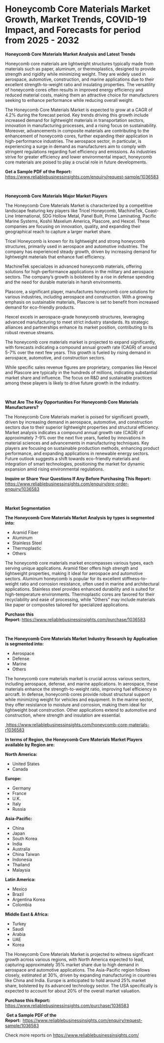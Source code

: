 <p><h1>Honeycomb Core Materials Market Growth, Market Trends, COVID-19 Impact, and Forecasts for period from 2025 - 2032</h1></p><p><strong>Honeycomb Core Materials Market Analysis and Latest Trends</strong></p>
<p><p>Honeycomb core materials are lightweight structures typically made from materials such as paper, aluminum, or thermoplastics, designed to provide strength and rigidity while minimizing weight. They are widely used in aerospace, automotive, construction, and marine applications due to their excellent strength-to-weight ratio and insulating properties. The versatility of honeycomb cores often results in improved energy efficiency and reduced material costs, making them an attractive choice for manufacturers seeking to enhance performance while reducing overall weight.</p><p>The Honeycomb Core Materials Market is expected to grow at a CAGR of 4.2% during the forecast period. Key trends driving this growth include increased demand for lightweight materials in transportation sectors, innovation in manufacturing processes, and a rising focus on sustainability. Moreover, advancements in composite materials are contributing to the enhancement of honeycomb cores, further expanding their application in high-performance industries. The aerospace sector, in particular, is experiencing a surge in demand as manufacturers aim to comply with stringent regulations regarding fuel efficiency and emissions. As industries strive for greater efficiency and lower environmental impact, honeycomb core materials are poised to play a crucial role in future developments.</p></p>
<p><strong>Get a Sample PDF of the Report:&nbsp;</strong> <a href="https://www.reliablebusinessinsights.com/enquiry/request-sample/1036583?utm_campaign=3105&utm_medium=2&utm_source=Github&utm_content=ia&utm_term=31032025&utm_id=honeycomb-core-materials">https://www.reliablebusinessinsights.com/enquiry/request-sample/1036583</a></p>
<p>&nbsp;</p>
<p><strong>Honeycomb Core Materials Major Market Players</strong></p>
<p><p>The Honeycomb Core Materials Market is characterized by a competitive landscape featuring key players like Tricel Honeycomb, MachineTek, Coast-Line International, SDG Hollow Metal, Panel Built, Prime Laminating, Pacific Marine Systems, Koshii Maxelum America, Plascore, and Hexcel. These companies are focusing on innovation, quality, and expanding their geographical reach to capture a larger market share.</p><p>Tricel Honeycomb is known for its lightweight and strong honeycomb structures, primarily used in aerospace and automotive industries. The company has experienced steady growth, driven by increasing demand for lightweight materials that enhance fuel efficiency. </p><p>MachineTek specializes in advanced honeycomb materials, offering solutions for high-performance applications in the military and aerospace sectors. The company’s growth is bolstered by a rise in defense spending and the need for durable materials in harsh environments.</p><p>Plascore, a significant player, manufactures honeycomb core solutions for various industries, including aerospace and construction. With a growing emphasis on sustainable materials, Plascore is set to benefit from increased demand for eco-friendly products. </p><p>Hexcel excels in aerospace-grade honeycomb structures, leveraging advanced manufacturing to meet strict industry standards. Its strategic alliances and partnerships enhance its market position, contributing to its robust revenue streams.</p><p>The honeycomb core materials market is projected to expand significantly, with forecasts indicating a compound annual growth rate (CAGR) of around 5-7% over the next few years. This growth is fueled by rising demand in aerospace, automotive, and construction sectors.</p><p>While specific sales revenue figures are proprietary, companies like Hexcel and Plascore are typically in the hundreds of millions, indicating substantial market share and influence. The focus on R&D and sustainable practices among these players is likely to drive future growth in the industry.</p></p>
<p>&nbsp;</p>
<p><strong>What Are The Key Opportunities For Honeycomb Core Materials Manufacturers?</strong></p>
<p><p>The Honeycomb Core Materials market is poised for significant growth, driven by increasing demand in aerospace, automotive, and construction sectors due to their superior lightweight properties and structural efficiency. Market analysis indicates a compound annual growth rate (CAGR) of approximately 7-9% over the next five years, fueled by innovations in material sciences and advancements in manufacturing techniques. Key players are focusing on sustainable production methods, enhancing product performance, and expanding applications in renewable energy sectors. Future outlook suggests a shift towards eco-friendly materials and integration of smart technologies, positioning the market for dynamic expansion amid rising environmental regulations.</p></p>
<p><strong>Inquire or Share Your Questions If Any Before Purchasing This Report:</strong> <a href="https://www.reliablebusinessinsights.com/enquiry/pre-order-enquiry/1036583?utm_campaign=3105&utm_medium=2&utm_source=Github&utm_content=ia&utm_term=31032025&utm_id=honeycomb-core-materials">https://www.reliablebusinessinsights.com/enquiry/pre-order-enquiry/1036583</a></p>
<p>&nbsp;</p>
<p><strong>Market Segmentation</strong></p>
<p><strong>The Honeycomb Core Materials Market Analysis by types is segmented into:</strong></p>
<p><ul><li>Aramid Fiber</li><li>Aluminum</li><li>Stainless Steel</li><li>Thermoplastic</li><li>Others</li></ul></p>
<p><p>The honeycomb core materials market encompasses various types, each serving unique applications. Aramid fiber offers high strength and lightweight properties, making it ideal for aerospace and automotive sectors. Aluminum honeycomb is popular for its excellent stiffness-to-weight ratio and corrosion resistance, often used in marine and architectural applications. Stainless steel provides enhanced durability and is suited for high-temperature environments. Thermoplastic cores are favored for their recyclability and ease of processing, while "Others" may include materials like paper or composites tailored for specialized applications.</p></p>
<p><strong>Purchase this Report:&nbsp;</strong><a href="https://www.reliablebusinessinsights.com/purchase/1036583?utm_campaign=3105&utm_medium=2&utm_source=Github&utm_content=ia&utm_term=31032025&utm_id=honeycomb-core-materials">https://www.reliablebusinessinsights.com/purchase/1036583</a></p>
<p>&nbsp;</p>
<p><strong>The Honeycomb Core Materials Market Industry Research by Application is segmented into:</strong></p>
<p><ul><li>Aerospace</li><li>Defense</li><li>Marine</li><li>Others</li></ul></p>
<p><p>The honeycomb core materials market is crucial across various sectors, including aerospace, defense, and marine applications. In aerospace, these materials enhance the strength-to-weight ratio, improving fuel efficiency in aircraft. In defense, honeycomb cores provide robust structural support while minimizing weight for vehicles and equipment. In the marine sector, they offer resistance to moisture and corrosion, making them ideal for lightweight boat construction. Other applications extend to automotive and construction, where strength and insulation are essential.</p></p>
<p><a href="https://www.reliablebusinessinsights.com/honeycomb-core-materials-r1036583?utm_campaign=3105&utm_medium=2&utm_source=Github&utm_content=ia&utm_term=31032025&utm_id=honeycomb-core-materials">&nbsp;https://www.reliablebusinessinsights.com/honeycomb-core-materials-r1036583</a></p>
<p><strong>In terms of Region, the Honeycomb Core Materials Market Players available by Region are:</strong></p>
<p>
    <p> <strong> North America: </strong>
        <ul>
            <li>United States</li>
            <li>Canada</li>
        </ul>
        </p> 
    <p> <strong> Europe: </strong>
        <ul>
            <li>Germany</li>
            <li>France</li>
            <li>U.K.</li>
            <li>Italy</li>
            <li>Russia</li>
        </ul>
        </p> 
    <p> <strong> Asia-Pacific: </strong>
        <ul>
            <li>China</li>
            <li>Japan</li>
            <li>South Korea</li>
            <li>India</li>
            <li>Australia</li>
            <li>China Taiwan</li>
            <li>Indonesia</li>
            <li>Thailand</li>
            <li>Malaysia</li>
        </ul>
        </p> 
    <p> <strong> Latin America: </strong>
        <ul>
            <li>Mexico</li>
            <li>Brazil</li>
            <li>Argentina Korea</li>
            <li>Colombia</li>
        </ul>
        </p> 
    <p> <strong> Middle East & Africa: </strong>
        <ul>
            <li>Turkey</li>
            <li>Saudi</li>
            <li>Arabia</li>
            <li>UAE</li>
            <li>Korea</li>
        </ul>
    </p>
    </p>
<p><p>The Honeycomb Core Materials Market is projected to witness significant growth across various regions, with North America expected to lead, capturing approximately 35% market share due to high demand in aerospace and automotive applications. The Asia-Pacific region follows closely, estimated at 30%, driven by expanding manufacturing in countries like China and India. Europe is anticipated to hold around 25% market share, bolstered by its advanced technology sector. The USA specifically is expected to account for about 20% of the overall market valuation.</p></p>
<p><strong>Purchase this Report: </strong><a href="https://www.reliablebusinessinsights.com/purchase/1036583?utm_campaign=3105&utm_medium=2&utm_source=Github&utm_content=ia&utm_term=31032025&utm_id=honeycomb-core-materials">https://www.reliablebusinessinsights.com/purchase/1036583</a></p>
<p>&nbsp;<strong>Get a Sample PDF of the Report:&nbsp;&nbsp;</strong><a href="https://www.reliablebusinessinsights.com/enquiry/request-sample/1036583?utm_campaign=3105&utm_medium=2&utm_source=Github&utm_content=ia&utm_term=31032025&utm_id=honeycomb-core-materials">https://www.reliablebusinessinsights.com/enquiry/request-sample/1036583</a></p>
<p><strong></strong></p>
<p>Check more reports on <a href="https://www.reliablebusinessinsights.com/?utm_campaign=3105&utm_medium=2&utm_source=Github&utm_content=ia&utm_term=31032025&utm_id=honeycomb-core-materials">https://www.reliablebusinessinsights.com/</a></p>